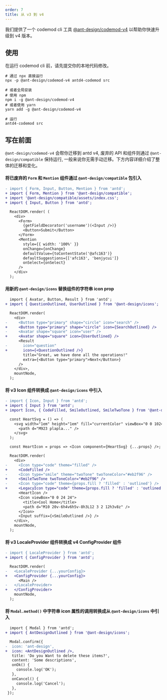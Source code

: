 ```yaml
---
order: 7
title: 从 v3 到 v4
---
```


我们提供了一个 codemod cli 工具 [@ant-design/codemod-v4](https://github.com/ant-design/codemod-v4) 以帮助你快速升级到 v4 版本。

## 使用

在运行 codemod cli 前，请先提交你的本地代码修改。

```shell
# 通过 npx 直接运行
npx -p @ant-design/codemod-v4 antd4-codemod src

# 或者全局安装
# 使用 npm
npm i -g @ant-design/codemod-v4
# 或者使用 yarn
yarn add -g @ant-design/codemod-v4

# 运行
antd4-codemod src
```

## 写在前面

`@ant-design/codemod-v4` 会帮你迁移到 antd v4, 废弃的 API 和组件则通过 `@ant-design/compatible` 保持运行, 一般来说你无需手动迁移。下方内容详细介绍了整体的迁移和变化。

#### 将已废弃的 `Form` 和 `Mention` 组件通过 `@ant-design/compatible` 包引入

```diff
- import { Form, Input, Button, Mention } from 'antd';
+ import { Form, Mention } from '@ant-design/compatible';
+ import '@ant-design/compatible/assets/index.css';
+ import { Input, Button } from 'antd';

  ReactDOM.render( (
    <div>
      <Form>
        {getFieldDecorator('username')(<Input />)}
        <Button>Submit</Button>
      </Form>
      <Mention
        style={{ width: '100%' }}
        onChange={onChange}
        defaultValue={toContentState('@afc163')}
        defaultSuggestions={['afc163', 'benjycui']}
        onSelect={onSelect}
      />
    </div>
  );
```

#### 用新的 `@ant-design/icons` 替换组件的字符串 icon prop

```diff
  import { Avatar, Button, Result } from 'antd';
+ import { QuestionOutlined, UserOutlined } from '@ant-design/icons';

  ReactDOM.render(
    <div>
-     <Button type="primary" shape="circle" icon="search" />
+     <Button type="primary" shape="circle" icon={SearchOutlined} />
-     <Avatar shape="square" icon="user" />
+     <Avatar shape="square" icon={UserOutlined} />
      <Result
-       icon="question"
+       icon={<QuestionOutlined />}
        title="Great, we have done all the operations!"
        extra={<Button type="primary">Next</Button>}
      />
    </div>,
    mountNode,
  );

```

#### 将 v3 Icon 组件转换成 `@ant-design/icons` 中引入

```diff
- import { Icon, Input } from 'antd';
+ import { Input } from 'antd';
+ import Icon, { CodeFilled, SmileOutlined, SmileTwoTone } from '@ant-design/icons';

  const HeartSvg = () => (
    <svg width="1em" height="1em" fill="currentColor" viewBox="0 0 1024 1024">
      <path d="M923 plapla..." />
    </svg>
  );

  const HeartIcon = props => <Icon component={HeartSvg} {...props} />;

  ReactDOM.render(
    <div>
-     <Icon type="code" theme="filled" />
+     <CodeFilled />
-     <Icon type="smile" theme="twoTone" twoToneColor="#eb2f96" />
+     <SmileTwoTone twoToneColor="#eb2f96" />
-     <Icon type="code" theme={props.fill ? 'filled' : 'outlined'} />
+     <LegacyIcon type="code" theme={props.fill ? 'filled' : 'outlined'} />
      <HeartIcon />
      <Icon viewBox="0 0 24 24">
        <title>Cool Home</title>
        <path d="M10 20v-6h4v6h5v-8h3L12 3 2 12h3v8z" />
      </Icon>
      <Input suffix={<SmileOutlined />} />
    </div>,
    mountNode,
  );

```

#### 将 v3 LocaleProvider 组件转换成 v4 ConfigProvider 组件

```diff
- import { LocaleProvider } from 'antd';
+ import { ConfigProvider } from 'antd';

  ReactDOM.render(
-   <LocaleProvider {...yourConfig}>
+   <ConfigProvider {...yourConfig}>
      <Main />
-   </LocaleProvider>
+   </ConfigProvider>
    mountNode,
  );
```

#### 将 `Modal.method()` 中字符串 icon 属性的调用转换成从 `@ant-design/icons` 中引入

```diff
  import { Modal } from 'antd';
+ import { AntDesignOutlined } from '@ant-design/icons';

  Modal.confirm({
-  icon: 'ant-design',
+  icon: <AntDesignOutlined />,
   title: 'Do you Want to delete these items?',
   content: 'Some descriptions',
   onOk() {
     console.log('OK');
   },
   onCancel() {
     console.log('Cancel');
   },
 });
```
